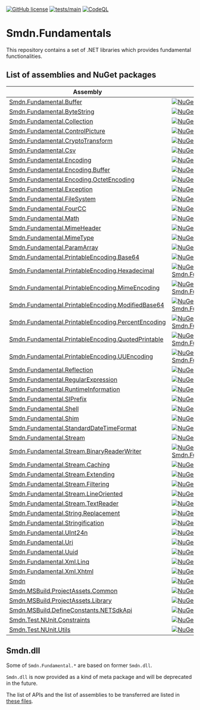 [![GitHub license](https://img.shields.io/github/license/smdn/Smdn.Fundamentals)](https://github.com/smdn/Smdn.Fundamentals/blob/main/LICENSE.txt)
[![tests/main](https://img.shields.io/github/workflow/status/smdn/Smdn.Fundamentals/Run%20tests/main?label=tests%2Fmain)](https://github.com/smdn/Smdn.Fundamentals/actions/workflows/run-test.yml)
[![CodeQL](https://github.com/smdn/Smdn.Fundamentals/actions/workflows/codeql-analysis.yml/badge.svg?branch=main)](https://github.com/smdn/Smdn.Fundamentals/actions/workflows/codeql-analysis.yml)

# Smdn.Fundamentals
This repository contains a set of .NET libraries which provides fundamental functionalities.

## List of assemblies and NuGet packages
|Assembly|NuGet|
| --- | --- |
|[Smdn.Fundamental.Buffer](src/Smdn.Fundamental.Buffer/)|[![NuGet Smdn.Fundamental.Buffer](https://img.shields.io/nuget/v/Smdn.Fundamental.Buffer.svg)](https://www.nuget.org/packages/Smdn.Fundamental.Buffer/)|
|[Smdn.Fundamental.ByteString](src/Smdn.Fundamental.ByteString/)|[![NuGet Smdn.Fundamental.ByteString](https://img.shields.io/nuget/v/Smdn.Fundamental.ByteString.svg)](https://www.nuget.org/packages/Smdn.Fundamental.ByteString/)|
|[Smdn.Fundamental.Collection](src/Smdn.Fundamental.Collection/)|[![NuGet Smdn.Fundamental.Collection](https://img.shields.io/nuget/v/Smdn.Fundamental.Collection.svg)](https://www.nuget.org/packages/Smdn.Fundamental.Collection/)|
|[Smdn.Fundamental.ControlPicture](src/Smdn.Fundamental.ControlPicture/)|[![NuGet Smdn.Fundamental.ControlPicture](https://img.shields.io/nuget/v/Smdn.Fundamental.ControlPicture.svg)](https://www.nuget.org/packages/Smdn.Fundamental.ControlPicture/)|
|[Smdn.Fundamental.CryptoTransform](src/Smdn.Fundamental.CryptoTransform/)|[![NuGet Smdn.Fundamental.CryptoTransform](https://img.shields.io/nuget/v/Smdn.Fundamental.CryptoTransform.svg)](https://www.nuget.org/packages/Smdn.Fundamental.CryptoTransform/)|
|[Smdn.Fundamental.Csv](src/Smdn.Fundamental.Csv/)|[![NuGet Smdn.Fundamental.Csv](https://img.shields.io/nuget/v/Smdn.Fundamental.Csv.svg)](https://www.nuget.org/packages/Smdn.Fundamental.Csv/)|
|[Smdn.Fundamental.Encoding](src/Smdn.Fundamental.Encoding/)|[![NuGet Smdn.Fundamental.Encoding](https://img.shields.io/nuget/v/Smdn.Fundamental.Encoding.svg)](https://www.nuget.org/packages/Smdn.Fundamental.Encoding/)|
|[Smdn.Fundamental.Encoding.Buffer](src/Smdn.Fundamental.Encoding.Buffer/)|[![NuGet Smdn.Fundamental.Encoding.Buffer](https://img.shields.io/nuget/v/Smdn.Fundamental.Encoding.Buffer.svg)](https://www.nuget.org/packages/Smdn.Fundamental.Encoding.Buffer/)|
|[Smdn.Fundamental.Encoding.OctetEncoding](src/Smdn.Fundamental.Encoding.OctetEncoding/)|[![NuGet Smdn.Fundamental.Encoding.OctetEncoding](https://img.shields.io/nuget/v/Smdn.Fundamental.Encoding.OctetEncoding.svg)](https://www.nuget.org/packages/Smdn.Fundamental.Encoding.OctetEncoding/)|
|[Smdn.Fundamental.Exception](src/Smdn.Fundamental.Exception/)|[![NuGet Smdn.Fundamental.Exception](https://img.shields.io/nuget/v/Smdn.Fundamental.Exception.svg)](https://www.nuget.org/packages/Smdn.Fundamental.Exception/)|
|[Smdn.Fundamental.FileSystem](src/Smdn.Fundamental.FileSystem/)|[![NuGet Smdn.Fundamental.FileSystem](https://img.shields.io/nuget/v/Smdn.Fundamental.FileSystem.svg)](https://www.nuget.org/packages/Smdn.Fundamental.FileSystem/)|
|[Smdn.Fundamental.FourCC](src/Smdn.Fundamental.FourCC/)|[![NuGet Smdn.Fundamental.FourCC](https://img.shields.io/nuget/v/Smdn.Fundamental.FourCC.svg)](https://www.nuget.org/packages/Smdn.Fundamental.FourCC/)|
|[Smdn.Fundamental.Math](src/Smdn.Fundamental.Math/)|[![NuGet Smdn.Fundamental.Math](https://img.shields.io/nuget/v/Smdn.Fundamental.Math.svg)](https://www.nuget.org/packages/Smdn.Fundamental.Math/)|
|[Smdn.Fundamental.MimeHeader](src/Smdn.Fundamental.MimeHeader/)|[![NuGet Smdn.Fundamental.MimeHeader](https://img.shields.io/nuget/v/Smdn.Fundamental.MimeHeader.svg)](https://www.nuget.org/packages/Smdn.Fundamental.MimeHeader/)|
|[Smdn.Fundamental.MimeType](src/Smdn.Fundamental.MimeType/)|[![NuGet Smdn.Fundamental.MimeType](https://img.shields.io/nuget/v/Smdn.Fundamental.MimeType.svg)](https://www.nuget.org/packages/Smdn.Fundamental.MimeType/)|
|[Smdn.Fundamental.ParamArray](src/Smdn.Fundamental.ParamArray/)|[![NuGet Smdn.Fundamental.ParamArray](https://img.shields.io/nuget/v/Smdn.Fundamental.ParamArray.svg)](https://www.nuget.org/packages/Smdn.Fundamental.ParamArray/)|
|[Smdn.Fundamental.PrintableEncoding.Base64](src/Smdn.Fundamental.PrintableEncoding.Base64/)|[![NuGet Smdn.Fundamental.PrintableEncoding.Base64](https://img.shields.io/nuget/v/Smdn.Fundamental.PrintableEncoding.Base64.svg)](https://www.nuget.org/packages/Smdn.Fundamental.PrintableEncoding.Base64/)|
|[Smdn.Fundamental.PrintableEncoding.Hexadecimal](src/Smdn.Fundamental.PrintableEncoding.Hexadecimal/)|[![NuGet Smdn.Fundamental.PrintableEncoding.Hexadecimal](https://img.shields.io/nuget/v/Smdn.Fundamental.PrintableEncoding.Hexadecimal.svg)](https://www.nuget.org/packages/Smdn.Fundamental.PrintableEncoding.Hexadecimal/)|
|[Smdn.Fundamental.PrintableEncoding.MimeEncoding](src/Smdn.Fundamental.PrintableEncoding.MimeEncoding/)|[![NuGet Smdn.Fundamental.PrintableEncoding.MimeEncoding](https://img.shields.io/nuget/v/Smdn.Fundamental.PrintableEncoding.MimeEncoding.svg)](https://www.nuget.org/packages/Smdn.Fundamental.PrintableEncoding.MimeEncoding/)|
|[Smdn.Fundamental.PrintableEncoding.ModifiedBase64](src/Smdn.Fundamental.PrintableEncoding.ModifiedBase64/)|[![NuGet Smdn.Fundamental.PrintableEncoding.ModifiedBase64](https://img.shields.io/nuget/v/Smdn.Fundamental.PrintableEncoding.ModifiedBase64.svg)](https://www.nuget.org/packages/Smdn.Fundamental.PrintableEncoding.ModifiedBase64/)|
|[Smdn.Fundamental.PrintableEncoding.PercentEncoding](src/Smdn.Fundamental.PrintableEncoding.PercentEncoding/)|[![NuGet Smdn.Fundamental.PrintableEncoding.PercentEncoding](https://img.shields.io/nuget/v/Smdn.Fundamental.PrintableEncoding.PercentEncoding.svg)](https://www.nuget.org/packages/Smdn.Fundamental.PrintableEncoding.PercentEncoding/)|
|[Smdn.Fundamental.PrintableEncoding.QuotedPrintable](src/Smdn.Fundamental.PrintableEncoding.QuotedPrintable/)|[![NuGet Smdn.Fundamental.PrintableEncoding.QuotedPrintable](https://img.shields.io/nuget/v/Smdn.Fundamental.PrintableEncoding.QuotedPrintable.svg)](https://www.nuget.org/packages/Smdn.Fundamental.PrintableEncoding.QuotedPrintable/)|
|[Smdn.Fundamental.PrintableEncoding.UUEncoding](src/Smdn.Fundamental.PrintableEncoding.UUEncoding/)|[![NuGet Smdn.Fundamental.PrintableEncoding.UUEncoding](https://img.shields.io/nuget/v/Smdn.Fundamental.PrintableEncoding.UUEncoding.svg)](https://www.nuget.org/packages/Smdn.Fundamental.PrintableEncoding.UUEncoding/)|
|[Smdn.Fundamental.Reflection](src/Smdn.Fundamental.Reflection/)|[![NuGet Smdn.Fundamental.Reflection](https://img.shields.io/nuget/v/Smdn.Fundamental.Reflection.svg)](https://www.nuget.org/packages/Smdn.Fundamental.Reflection/)|
|[Smdn.Fundamental.RegularExpression](src/Smdn.Fundamental.RegularExpression/)|[![NuGet Smdn.Fundamental.RegularExpression](https://img.shields.io/nuget/v/Smdn.Fundamental.RegularExpression.svg)](https://www.nuget.org/packages/Smdn.Fundamental.RegularExpression/)|
|[Smdn.Fundamental.RuntimeInformation](src/Smdn.Fundamental.RuntimeInformation/)|[![NuGet Smdn.Fundamental.RuntimeInformation](https://img.shields.io/nuget/v/Smdn.Fundamental.RuntimeInformation.svg)](https://www.nuget.org/packages/Smdn.Fundamental.RuntimeInformation/)|
|[Smdn.Fundamental.SIPrefix](src/Smdn.Fundamental.SIPrefix/)|[![NuGet Smdn.Fundamental.SIPrefix](https://img.shields.io/nuget/v/Smdn.Fundamental.SIPrefix.svg)](https://www.nuget.org/packages/Smdn.Fundamental.SIPrefix/)|
|[Smdn.Fundamental.Shell](src/Smdn.Fundamental.Shell/)|[![NuGet Smdn.Fundamental.Shell](https://img.shields.io/nuget/v/Smdn.Fundamental.Shell.svg)](https://www.nuget.org/packages/Smdn.Fundamental.Shell/)|
|[Smdn.Fundamental.Shim](src/Smdn.Fundamental.Shim/)|[![NuGet Smdn.Fundamental.Shim](https://img.shields.io/nuget/v/Smdn.Fundamental.Shim.svg)](https://www.nuget.org/packages/Smdn.Fundamental.Shim/)|
|[Smdn.Fundamental.StandardDateTimeFormat](src/Smdn.Fundamental.StandardDateTimeFormat/)|[![NuGet Smdn.Fundamental.StandardDateTimeFormat](https://img.shields.io/nuget/v/Smdn.Fundamental.StandardDateTimeFormat.svg)](https://www.nuget.org/packages/Smdn.Fundamental.StandardDateTimeFormat/)|
|[Smdn.Fundamental.Stream](src/Smdn.Fundamental.Stream/)|[![NuGet Smdn.Fundamental.Stream](https://img.shields.io/nuget/v/Smdn.Fundamental.Stream.svg)](https://www.nuget.org/packages/Smdn.Fundamental.Stream/)|
|[Smdn.Fundamental.Stream.BinaryReaderWriter](src/Smdn.Fundamental.Stream.BinaryReaderWriter/)|[![NuGet Smdn.Fundamental.Stream.BinaryReaderWriter](https://img.shields.io/nuget/v/Smdn.Fundamental.Stream.BinaryReaderWriter.svg)](https://www.nuget.org/packages/Smdn.Fundamental.Stream.BinaryReaderWriter/)|
|[Smdn.Fundamental.Stream.Caching](src/Smdn.Fundamental.Stream.Caching/)|[![NuGet Smdn.Fundamental.Stream.Caching](https://img.shields.io/nuget/v/Smdn.Fundamental.Stream.Caching.svg)](https://www.nuget.org/packages/Smdn.Fundamental.Stream.Caching/)|
|[Smdn.Fundamental.Stream.Extending](src/Smdn.Fundamental.Stream.Extending/)|[![NuGet Smdn.Fundamental.Stream.Extending](https://img.shields.io/nuget/v/Smdn.Fundamental.Stream.Extending.svg)](https://www.nuget.org/packages/Smdn.Fundamental.Stream.Extending/)|
|[Smdn.Fundamental.Stream.Filtering](src/Smdn.Fundamental.Stream.Filtering/)|[![NuGet Smdn.Fundamental.Stream.Filtering](https://img.shields.io/nuget/v/Smdn.Fundamental.Stream.Filtering.svg)](https://www.nuget.org/packages/Smdn.Fundamental.Stream.Filtering/)|
|[Smdn.Fundamental.Stream.LineOriented](src/Smdn.Fundamental.Stream.LineOriented/)|[![NuGet Smdn.Fundamental.Stream.LineOriented](https://img.shields.io/nuget/v/Smdn.Fundamental.Stream.LineOriented.svg)](https://www.nuget.org/packages/Smdn.Fundamental.Stream.LineOriented/)|
|[Smdn.Fundamental.Stream.TextReader](src/Smdn.Fundamental.Stream.TextReader/)|[![NuGet Smdn.Fundamental.Stream.TextReader](https://img.shields.io/nuget/v/Smdn.Fundamental.Stream.TextReader.svg)](https://www.nuget.org/packages/Smdn.Fundamental.Stream.TextReader/)|
|[Smdn.Fundamental.String.Replacement](src/Smdn.Fundamental.String.Replacement/)|[![NuGet Smdn.Fundamental.String.Replacement](https://img.shields.io/nuget/v/Smdn.Fundamental.String.Replacement.svg)](https://www.nuget.org/packages/Smdn.Fundamental.String.Replacement/)|
|[Smdn.Fundamental.Stringification](src/Smdn.Fundamental.Stringification/)|[![NuGet Smdn.Fundamental.Stringification](https://img.shields.io/nuget/v/Smdn.Fundamental.Stringification.svg)](https://www.nuget.org/packages/Smdn.Fundamental.Stringification/)|
|[Smdn.Fundamental.UInt24n](src/Smdn.Fundamental.UInt24n/)|[![NuGet Smdn.Fundamental.UInt24n](https://img.shields.io/nuget/v/Smdn.Fundamental.UInt24n.svg)](https://www.nuget.org/packages/Smdn.Fundamental.UInt24n/)|
|[Smdn.Fundamental.Uri](src/Smdn.Fundamental.Uri/)|[![NuGet Smdn.Fundamental.Uri](https://img.shields.io/nuget/v/Smdn.Fundamental.Uri.svg)](https://www.nuget.org/packages/Smdn.Fundamental.Uri/)|
|[Smdn.Fundamental.Uuid](src/Smdn.Fundamental.Uuid/)|[![NuGet Smdn.Fundamental.Uuid](https://img.shields.io/nuget/v/Smdn.Fundamental.Uuid.svg)](https://www.nuget.org/packages/Smdn.Fundamental.Uuid/)|
|[Smdn.Fundamental.Xml.Linq](src/Smdn.Fundamental.Xml.Linq/)|[![NuGet Smdn.Fundamental.Xml.Linq](https://img.shields.io/nuget/v/Smdn.Fundamental.Xml.Linq.svg)](https://www.nuget.org/packages/Smdn.Fundamental.Xml.Linq/)|
|[Smdn.Fundamental.Xml.Xhtml](src/Smdn.Fundamental.Xml.Xhtml/)|[![NuGet Smdn.Fundamental.Xml.Xhtml](https://img.shields.io/nuget/v/Smdn.Fundamental.Xml.Xhtml.svg)](https://www.nuget.org/packages/Smdn.Fundamental.Xml.Xhtml/)|
|[Smdn](src/Smdn/)|[![NuGet Smdn.dll](https://img.shields.io/nuget/v/Smdn.svg)](https://www.nuget.org/packages/Smdn/)|
|[Smdn.MSBuild.ProjectAssets.Common](src/Smdn.MSBuild.ProjectAssets.Common/)|[![NuGet Smdn.MSBuild.ProjectAssets.Common](https://img.shields.io/nuget/v/Smdn.MSBuild.ProjectAssets.Common.svg)](https://www.nuget.org/packages/Smdn.MSBuild.ProjectAssets.Common/)|
|[Smdn.MSBuild.ProjectAssets.Library](src/Smdn.MSBuild.ProjectAssets.Library/)|[![NuGet Smdn.MSBuild.ProjectAssets.Library](https://img.shields.io/nuget/v/Smdn.MSBuild.ProjectAssets.Library.svg)](https://www.nuget.org/packages/Smdn.MSBuild.ProjectAssets.Library/)|
|[Smdn.MSBuild.DefineConstants.NETSdkApi](src/Smdn.MSBuild.DefineConstants.NETSdkApi/)|[![NuGet Smdn.MSBuild.DefineConstants.NETSdkApi](https://img.shields.io/nuget/v/Smdn.MSBuild.DefineConstants.NETSdkApi.svg)](https://www.nuget.org/packages/Smdn.MSBuild.DefineConstants.NETSdkApi/)|
|[Smdn.Test.NUnit.Constraints](src/Smdn.Test.NUnit.Constraints/)|[![NuGet Smdn.Test.NUnit.Constraints](https://img.shields.io/nuget/v/Smdn.Test.NUnit.Constraints.svg)](https://www.nuget.org/packages/Smdn.Test.NUnit.Constraints/)|
|[Smdn.Test.NUnit.Utils](src/Smdn.Test.NUnit.Utils/)|[![NuGet Smdn.Test.NUnit.Utils](https://img.shields.io/nuget/v/Smdn.Test.NUnit.Utils.svg)](https://www.nuget.org/packages/Smdn.Test.NUnit.Utils/)|

## Smdn.dll
Some of `Smdn.Fundamental.*` are based on former `Smdn.dll`.

`Smdn.dll` is now provided as a kind of meta package and will be deprecated in the future.

The list of APIs and the list of assemblies to be transferred are listed in [these files](doc/api-list/).
